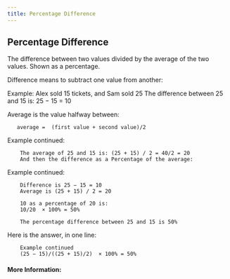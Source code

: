 ```yaml
---
title: Percentage Difference
---
```

<!-- The article goes here, in GitHub-flavored Markdown. Feel free to add YouTube videos, images, and CodePen/JSBin embeds  -->
## Percentage Difference
The difference between two values divided by the average of the two values. Shown as a percentage.

Difference means to subtract one value from another:

Example: Alex sold 15 tickets, and Sam sold 25
         The difference between 25 and 15 is: 25 − 15 = 10

Average is the value halfway between:

       average =  (first value + second value)/2 

Example continued:

        The average of 25 and 15 is: (25 + 15) / 2 = 40/2 = 20
        And then the difference as a Percentage of the average:

Example continued:

        Difference is 25 − 15 = 10
        Average is (25 + 15) / 2 = 20
        
        10 as a percentage of 20 is:
        10/20  × 100% = 50%

        The percentage difference between 25 and 15 is 50%

Here is the answer, in one line:

        Example continued
        (25 − 15)/((25 + 15)/2)  × 100% = 50%

#### More Information:
<!-- Please add any articles you think might be helpful to read before writing the article -->
